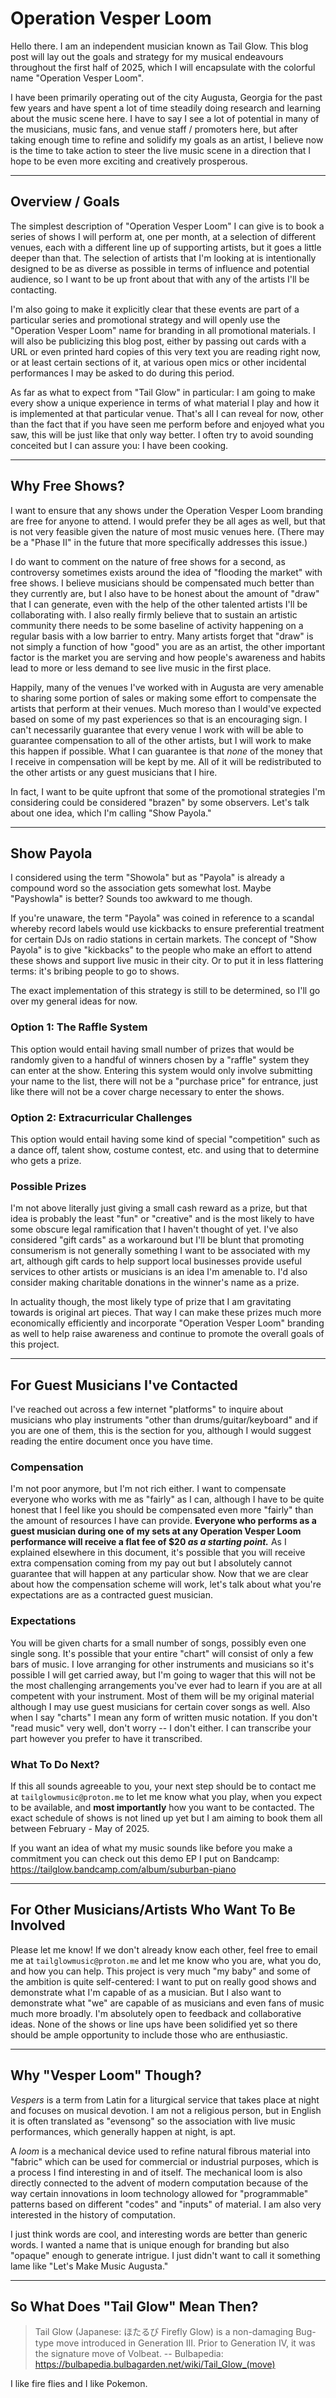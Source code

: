 # Operation Vesper Loom

Hello there. I am an independent musician known as Tail Glow. This blog post will lay out the goals and strategy for my musical endeavours throughout the first half of 2025, which I will encapsulate with the colorful name "Operation Vesper Loom".

I have been primarily operating out of the city Augusta, Georgia for the past few years and have spent a lot of time steadily doing research and learning about the music scene here. I have to say I see a lot of potential in many of the musicians, music fans, and venue staff / promoters here, but after taking enough time to refine and solidify my goals as an artist, I believe now is the time to take action to steer the live music scene in a direction that I hope to be even more exciting and creatively prosperous.

---

## Overview / Goals

The simplest description of "Operation Vesper Loom" I can give is to book a series of shows I will perform at, one per month, at a selection of different venues, each with a different line up of supporting artists, but it goes a little deeper than that. The selection of artists that I'm looking at is intentionally designed to be as diverse as possible in terms of influence and potential audience, so I want to be up front about that with any of the artists I'll be contacting.

I'm also going to make it explicitly clear that these events are part of a particular series and promotional strategy and will openly use the "Operation Vesper Loom" name for branding in all promotional materials. I will also be publicizing this blog post, either by passing out cards with a URL or even printed hard copies of this very text you are reading right now, or at least certain sections of it, at various open mics or other incidental performances I may be asked to do during this period.

As far as what to expect from "Tail Glow" in particular: I am going to make every show a unique experience in terms of what material I play and how it is implemented at that particular venue. That's all I can reveal for now, other than the fact that if you have seen me perform before and enjoyed what you saw, this will be just like that only way better. I often try to avoid sounding conceited but I can assure you: I have been cooking.

---

## Why Free Shows?

I want to ensure that any shows under the Operation Vesper Loom branding are free for anyone to attend. I would prefer they be all ages as well, but that is not very feasible given the nature of most music venues here. (There may be a "Phase II" in the future that more specifically addresses this issue.)

I do want to comment on the nature of free shows for a second, as controversy sometimes exists around the idea of "flooding the market" with free shows. I believe musicians should be compensated much better than they currently are, but I also have to be honest about the amount of "draw" that I can generate, even with the help of the other talented artists I'll be collaborating with. I also really firmly believe that to sustain an artistic community there needs to be some baseline of activity happening on a regular basis with a low barrier to entry. Many artists forget that "draw" is not simply a function of how "good" you are as an artist, the other important factor is the market you are serving and how people's awareness and habits lead to more or less demand to see live music in the first place.

Happily, many of the venues I've worked with in Augusta are very amenable to sharing some portion of sales or making some effort to compensate the artists that perform at their venues. Much moreso than I would've expected based on some of my past experiences so that is an encouraging sign. I can't necessarily guarantee that every venue I work with will be able to guarantee compensation to all of the other artists, but I will work to make this happen if possible. What I can guarantee is that *none* of the money that I receive in compensation will be kept by me. All of it will be redistributed to the other artists or any guest musicians that I hire.

In fact, I want to be quite upfront that some of the promotional strategies I'm considering could be considered "brazen" by some observers. Let's talk about one idea, which I'm calling "Show Payola."

---

## Show Payola

I considered using the term "Showola" but as "Payola" is already a compound word so the association gets somewhat lost. Maybe "Payshowla" is better? Sounds too awkward to me though.

If you're unaware, the term "Payola" was coined in reference to a scandal whereby record labels would use kickbacks to ensure preferential treatment for certain DJs on radio stations in certain markets. The concept of "Show Payola" is to give "kickbacks" to the people who make an effort to attend these shows and support live music in their city. Or to put it in less flattering terms: it's bribing people to go to shows.

The exact implementation of this strategy is still to be determined, so I'll go over my general ideas for now.

### Option 1: The Raffle System

This option would entail having small number of prizes that would be randomly given to a handful of winners chosen by a "raffle" system they can enter at the show. Entering this system would only involve submitting your name to the list, there will not be a "purchase price" for entrance, just like there will not be a cover charge necessary to enter the shows.

### Option 2: Extracurricular Challenges

This option would entail having some kind of special "competition" such as a dance off, talent show, costume contest, etc. and using that to determine who gets a prize.

### Possible Prizes

I'm not above literally just giving a small cash reward as a prize, but that idea is probably the least "fun" or "creative" and is the most likely to have some obscure legal ramification that I haven't thought of yet. I've also considered "gift cards" as a workaround but I'll be blunt that promoting consumerism is not generally something I want to be associated with my art, although gift cards to help support local businesses provide useful services to other artists or musicians is an idea I'm amenable to. I'd also consider making charitable donations in the winner's name as a prize.

In actuality though, the most likely type of prize that I am gravitating towards is original art pieces. That way I can make these prizes much more economically efficiently and incorporate "Operation Vesper Loom" branding as well to help raise awareness and continue to promote the overall goals of this project.

---

## For Guest Musicians I've Contacted

I've reached out across a few internet "platforms" to inquire about musicians who play instruments "other than drums/guitar/keyboard" and if you are one of them, this is the section for you, although I would suggest reading the entire document once you have time. 

### Compensation

I'm not poor anymore, but I'm not rich either. I want to compensate everyone who works with me as "fairly" as I can, although I have to be quite honest that I feel like you should be compensated even more "fairly" than the amount of resources I have can provide. **Everyone who performs as a guest musician during one of my sets at any Operation Vesper Loom performance will receive a flat fee of $20 *as a starting point.*** As I explained elsewhere in this document, it's possible that you will receive extra compensation coming from my pay out but I absolutely cannot guarantee that will happen at any particular show. Now that we are clear about how the compensation scheme will work, let's talk about what you're expectations are as a contracted guest musician.

### Expectations

You will be given charts for a small number of songs, possibly even one single song. It's possible that your entire "chart" will consist of only a few bars of music. I love arranging for other instruments and musicians so it's possible I will get carried away, but I'm going to wager that this will not be the most challenging arrangements you've ever had to learn if you are at all competent with your instrument. Most of them will be my original material although I may use guest musicians for certain cover songs as well. Also when I say "charts" I mean any form of written music notation. If you don't "read music" very well, don't worry -- I don't either. I can transcribe your part however you prefer to have it transcribed.

### What To Do Next?

If this all sounds agreeable to you, your next step should be to contact me at `tailglowmusic@proton.me` to let me know what you play, when you expect to be available, and **most importantly** how you want to be contacted. The exact schedule of shows is not lined up yet but I am aiming to book them all between February - May of 2025.

If you want an idea of what my music sounds like before you make a commitment you can check out this demo EP I put on Bandcamp:
https://tailglow.bandcamp.com/album/suburban-piano

---

## For Other Musicians/Artists Who Want To Be Involved

Please let me know! If we don't already know each other, feel free to email me at `tailglowmusic@proton.me` and let me know who you are, what you do, and how you can help. This project is very much "my baby" and some of the ambition is quite self-centered: I want to put on really good shows and demonstrate what I'm capable of as a musician. But I also want to demonstrate what "we" are capable of as musicians and even fans of music much more broadly. I'm absolutely open to feedback and collaborative ideas. None of the shows or line ups have been solidified yet so there should be ample opportunity to include those who are enthusiastic. 

---

## Why "Vesper Loom" Though?

*Vespers* is a term from Latin for a liturgical service that takes place at night and focuses on musical devotion. I am not a religious person, but in English it is often translated as "evensong" so the association with live music performances, which generally happen at night, is apt.

A *loom* is a mechanical device used to refine natural fibrous material into "fabric" which can be used for commercial or industrial purposes, which is a process I find interesting in and of itself. The mechanical loom is also directly connected to the advent of modern computation because of the way certain innovations in loom technology allowed for "programmable" patterns based on different "codes" and "inputs" of material. I am also very interested in the history of computation.

I just think words are cool, and interesting words are better than generic words. I wanted a name that is unique enough for branding but also "opaque" enough to generate intrigue. I just didn't want to call it something lame like "Let's Make Music Augusta."

---

## So What Does "Tail Glow" Mean Then?

> Tail Glow (Japanese: ほたるび Firefly Glow) is a non-damaging Bug-type move introduced in Generation III. Prior to Generation IV, it was the signature move of Volbeat.
>    -- Bulbapedia: https://bulbapedia.bulbagarden.net/wiki/Tail_Glow_(move)

I like fire flies and I like Pokemon.

